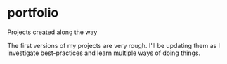 # portfolio
Projects created along the way

The first versions of my projects are very rough.  I'll be updating them as I investigate best-practices and learn multiple ways of doing things.
